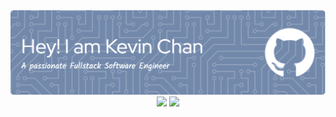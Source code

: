 <!-- <h1 align="center">
Hi there, I am Kevin Chan👋 Welcome to my Profile! 
</h1>
<p align="center">
<strong><em>A passionate Fullstack Software Engineer</em></strong>
</p> -->
<img src="/assets/github-header.png" alt="header">

<div align="center">
<img src="https://github-readme-stats.vercel.app/api?username=kchannn13&show_icons=true&theme=rose_pine" height="160px"/>
<img src="https://github-readme-stats.vercel.app/api/top-langs/?username=kchannn13&layout=compact&&theme=rose_pine" height="160px"/>
</div>
